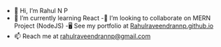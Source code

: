 
- 👋 Hi, I’m Rahul N P
- 🌱 I’m currently learning React
-👯 I’m looking to collaborate on MERN Project (NodeJS)
-🖥️ See my portfolio at [Rahulraveendrannp.github.io](https://rahulraveendrannp.github.io/Portfolio/)
- 📫 Reach me at rahulraveendrannp@gmail.com


